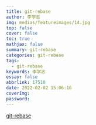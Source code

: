 ```yaml
---
title: git-rebase
author: 李学志
img: medias/featureimages/14.jpg
top: false
cover: false
toc: true
mathjax: false
summary: git-rebase
categories: git-rebase
tags:
  - git-rebase
keywords: 李学志
essay: false
abbrlink: 17510
date: 2022-02-02 15:06:16
coverImg:
password:
---
```


[git-rebase](https://www.jianshu.com/p/f7ed3dd0d2d8)

